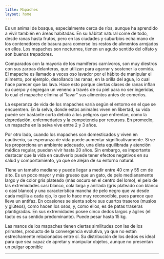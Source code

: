 ```yaml
---
title: Mapaches
layout: home
---
```

Es un animal de bosque, especialmente cerca de ríos, aunque ha aprendido a vivir también en áreas habitadas. En su hábitat natural come de todo, desde ranas hasta frutos, pero en las ciudades y suburbios echa mano de los contenedores de basura para comerse los restos de alimentos arrojados en ellos. Los mapaches son nocturnos, tienen un agudo sentido del olfato y son buenos trepadores.

Comparados con la mayoría de los mamíferos carnívoros, son muy diestros con sus zarpas delanteras, que utilizan para agarrar y sostener la comida. El mapache es llamado a veces oso lavador por el hábito de manipular el alimento, por ejemplo, desollando las ranas, en la orilla del agua, lo cual hace parecer que las lava. Hace esto porque ciertas clases de ranas inflan su cuerpo y segregan un veneno a través de su piel para no ser ingeridas, lo cual el mapache elimina al "lavar" sus alimentos antes de comerlos.

La esperanza de vida de los mapaches varía según el entorno en el que se encuentren. En la selva, donde estos animales viven en libertad, su vida puede ser bastante corta debido a los peligros que enfrentan, como la depredación, enfermedades y la competencia por recursos. En promedio, un mapache en la selva vive entre 2 y 3 años.

Por otro lado, cuando los mapaches son domesticados y viven en cautiverio, su esperanza de vida puede aumentar significativamente. Si se les proporciona un ambiente adecuado, una dieta equilibrada y atención médica regular, pueden vivir hasta 20 años. Sin embargo, es importante destacar que la vida en cautiverio puede tener efectos negativos en su salud y comportamiento, ya que se alejan de su entorno natural.

Tiene un tamaño mediano y puede llegar a medir entre 40 cm y 55 cm de alto. Es un poco mayor y más grueso que un gato, de pelo medianamente largo y de color gris plateado (más oscuro en el centro del lomo), el pelo de las extremidades casi blanco, cola larga y anillada (gris plateado con blanco o casi blanco) y una característica mancha de pelo negro que va desde cada mejilla a cada ojo, lo que lo hace muy reconocible, pues parece que lleva un antifaz. En ocasiones se sienta sobre sus cuartos traseros (muslos y glúteos), como hacen los osos, y, como ellos, es de patas traseras plantígradas. En sus extremidades posee cinco dedos largos y ágiles (el tacto es su sentido predominante). Puede pesar hasta 15 kg.

Las manos de los mapaches tienen ciertas similitudes con las de los primates, producto de la convergencia evolutiva, ya que no están estrechamente relacionados entre sí. Su distribución de los dedos es ideal para que sea capaz de apretar y manipular objetos, aunque no presentan un pulgar oponible


----

[^1]: [It can take up to 10 minutes for changes to your site to publish after you push the changes to GitHub](https://docs.github.com/en/pages/setting-up-a-github-pages-site-with-jekyll/creating-a-github-pages-site-with-jekyll#creating-your-site).

[Just the Docs]: https://just-the-docs.github.io/just-the-docs/
[GitHub Pages]: https://docs.github.com/en/pages
[README]: https://github.com/just-the-docs/just-the-docs-template/blob/main/README.md
[Jekyll]: https://jekyllrb.com
[GitHub Pages / Actions workflow]: https://github.blog/changelog/2022-07-27-github-pages-custom-github-actions-workflows-beta/
[use this template]: https://github.com/just-the-docs/just-the-docs-template/generate
